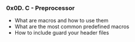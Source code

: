 ### 0x0D. C - Preprocessor

- What are macros and how to use them
- What are the most common predefined macros
- How to include guard your header files
